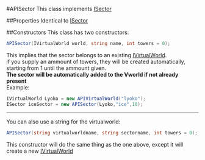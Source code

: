 #APISector
This class implements [ISector](./Interfaces/ISector.md)

##Properties
Identical to [ISector](./Interfaces/ISector.md)

##Constructors
This class has two constructors:

```C#
APISector(IVirtualWorld world, string name, int towers = 0);
```
This implies that the sector belongs to an existing [IVirtualWorld](./Interfaces/IVirtualWorld.md).  
if you supply an ammount of towers, they will be created automatically,
starting from 1 until the ammount given.  
**The sector will be automatically added to the Vworld if not already present**  
Example:
```csharp
IVirtualWorld Lyoko = new APIVirtualWorld("lyoko");
ISector iceSector = new APISector(Lyoko,"ice",10);
```
***
You can also use a string for the virtualworld:  
```csharp
APISector(string virtualworldname, string sectorname, int towers = 0);
```
This constructor will do the same thing as the one above, except it will create a new [IVirtualWorld](./Interfaces/IVirtualWorld.md)
